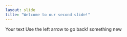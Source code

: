 ```yaml
---
layout: slide
title: "Welcome to our second slide!"
---
```

Your text
Use the left arrow to go back!
 something new

